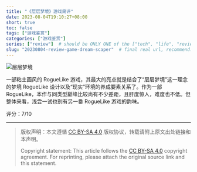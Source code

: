 ```yaml
---
title: "《层层梦境》游戏简评"
date: 2023-08-04T19:10:27+08:00
short: true
toc: false
tags: ["游戏鉴赏"]
categories: ["游戏鉴赏"]
series: ["review"]  # should be ONLY ONE of the ["tech", "life", "review"]
slug: "20230804-review-game-dream-scaper"  # final real url, recommend: start by date, follow lower case words with hyphen splitter. E.g., `20230316-text-title`
---
```


![层层梦境](/img/posts/20230804-ccmj.jpg "层层梦境")

一部粘土画风的 RogueLike 游戏，其最大的亮点就是结合了“层层梦境”这一理念的梦境 RogueLike 设计以及“现实”环境的养成要素关系了。作为一部 RogueLike，本作与同类型巅峰比较尚有不少差距，且肝度惊人，难度也不低。但整体来看，浅尝一试也别有另一番 RogueLike 游戏的韵味。

评分：7/10

---

> 版权声明：本文遵循 [CC BY-SA 4.0](https://creativecommons.org/licenses/by-sa/4.0/deed.zh) 版权协议，转载请附上原文出处链接和本声明。
>
> Copyright statement: This article follows the [CC BY-SA 4.0](https://creativecommons.org/licenses/by-sa/4.0/deed.en) copyright agreement. For reprinting, please attach the original source link and this statement.
